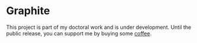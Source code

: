 # Graphite

This project is part of my doctoral work and is under development. Until the public release, you can support me by buying some [coffee](https://ko-fi.com/arthurflor23).
